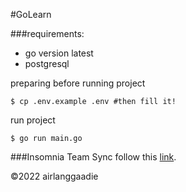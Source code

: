 #GoLearn

###requirements:
- go version latest
- postgresql

preparing before running project
```
$ cp .env.example .env #then fill it!
```

run project
```
$ go run main.go
```


###Insomnia Team Sync
follow this [link](https://docs.insomnia.rest/insomnia/git-sync).

&copy;2022 airlanggaadie